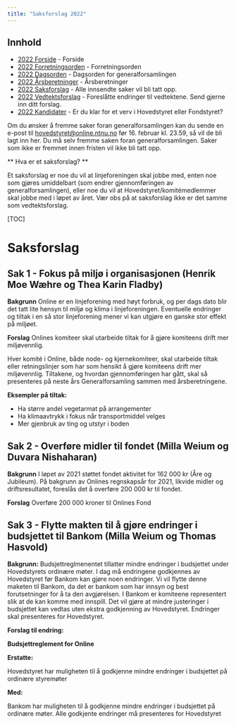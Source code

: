 ```yaml
---
title: "Saksforslag 2022"
---
```


## Innhold  
* [2022 Forside](/wiki/online/generalforsamlingen/genfors2022)   - Forside
* [2022 Forretningsorden](/wiki/online/generalforsamlingen/genfors2022/forretningsorden) - Forretningsorden
* [2022 Dagsorden](/wiki/online/generalforsamlingen/genfors2022/dagsorden) - Dagsorden for generalforsamlingen
* [2022 Årsberetninger](/wiki/online/generalforsamlingen/genfors2022/aarsberetninger) - Årsberetninger
* [2022 Saksforslag](/wiki/online/generalforsamlingen/genfors2022/saksforslag) - Alle innsendte saker vil bli tatt opp.
* [2022 Vedtektsforslag](/wiki/online/generalforsamlingen/genfors2022/vedtekstforslag) - Foreslåtte endringer til vedtektene. Send gjerne inn ditt forslag.
* [2022 Kandidater](/wiki/online/generalforsamlingen/genfors2022/valg) - Er du klar for et verv i Hovedstyret eller Fondstyret? 

Om du ønsker å fremme saker foran generalforsamlingen kan du sende en e-post til hovedstyret@online.ntnu.no før 16. februar kl. 23.59, så vil de bli lagt inn her. Du må selv fremme saken foran generalforsamlingen. Saker som ikke er fremmet innen fristen vil ikke bli tatt opp. 

** Hva er et saksforslag? **

Et saksforslag er noe du vil at linjeforeningen skal jobbe med, enten noe som gjøres umiddelbart (som endrer gjennomføringen av generalforsamlingen), eller noe du vil at Hovedstyret/komitémedlemmer skal jobbe med i løpet av året. Vær obs på at saksforslag ikke er det samme som vedtektsforslag.

[TOC]

# Saksforslag 

## Sak 1 - Fokus på miljø i organisasjonen (Henrik Moe Wæhre og Thea Karin Fladby)

**Bakgrunn**
Online er en linjeforening med høyt forbruk, og per dags dato blir det tatt lite hensyn til miljø og klima i linjeforeningen. Eventuelle endringer og tiltak i en så stor linjeforening mener vi kan utgjøre en ganske stor effekt på miljøet.

**Forslag**
Onlines komiteer skal utarbeide tiltak for å gjøre komiteens drift mer miljøvennlig.

Hver komité i Online, både node- og kjernekomiteer, skal utarbeide tiltak eller retningslinjer som har som hensikt å gjøre komiteens drift mer miljøvennlig. Tiltakene, og hvordan gjennomføringen har gått, skal så presenteres på neste års Generalforsamling sammen med årsberetningene. 

**Eksempler på tiltak:**

- Ha større andel vegetarmat på arrangementer
- Ha klimaavtrykk i fokus når transportmiddel velges
- Mer gjenbruk av ting og utstyr i boden


## Sak 2 - Overføre midler til fondet (Milla Weium og Duvara Nishaharan)

**Bakgrunn**
I løpet av 2021 støttet fondet aktivitet for 162 000 kr (Åre og Jubileum). På bakgrunn av Onlines regnskapsår for 2021, likvide midler og driftsresultatet, foreslås det å overføre 200 000 kr til fondet.

**Forslag**
Overføre 200 000 kroner til Onlines Fond


## Sak 3 - Flytte makten til å gjøre endringer i budsjettet til Bankom (Milla Weium og Thomas Hasvold)

**Bakgrunn:**
Budsjettreglmenentet tillatter mindre endringer i budsjettet under Hovedstyrets ordinære møter. I dag må endringene godkjennes av Hovedstyret før Bankom kan gjøre noen endringer. Vi vil flytte denne maketen til Bankom, da det er bankom som har innsyn og best forutsetninger for å ta den avgjørelsen. I Bankom er komiteene representert slik at de kan komme med innspill. Det vil gjøre at mindre justeringer i budsjettet kan vedtas uten ekstra godkjenning av Hovedstyret. Endringer skal presenteres for Hovedstyret.

**Forslag til endring:**

**Budsjettreglement for Online**

**Erstatte:**

Hovedstyret har muligheten til å godkjenne mindre endringer i budsjettet på ordinære styremøter

**Med:**

Bankom har muligheten til å godkjenne mindre endringer i budsjettet på ordinære møter. Alle godkjente endringer må presenteres for Hovedstyret